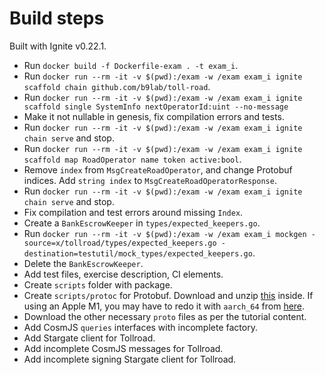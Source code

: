 # Build steps

Built with Ignite v0.22.1.

* Run `docker build -f Dockerfile-exam . -t exam_i`.
* Run `docker run --rm -it -v $(pwd):/exam -w /exam exam_i ignite scaffold chain github.com/b9lab/toll-road`.
* Run `docker run --rm -it -v $(pwd):/exam -w /exam exam_i ignite scaffold single SystemInfo nextOperatorId:uint --no-message`
* Make it not nullable in genesis, fix compilation errors and tests.
* Run `docker run --rm -it -v $(pwd):/exam -w /exam exam_i ignite chain serve` and stop.
* Run `docker run --rm -it -v $(pwd):/exam -w /exam exam_i ignite scaffold map RoadOperator name token active:bool`.
* Remove `index` from `MsgCreateRoadOperator`, and change Protobuf indices. Add `string index` to `MsgCreateRoadOperatorResponse`.
* Run `docker run --rm -it -v $(pwd):/exam -w /exam exam_i ignite chain serve` and stop.
* Fix compilation and test errors around missing `Index`.
* Create a `BankEscrowKeeper` in `types/expected_keepers.go`.
* Run `docker run --rm -it -v $(pwd):/exam -w /exam exam_i mockgen -source=x/tollroad/types/expected_keepers.go -destination=testutil/mock_types/expected_keepers.go`.
* Delete the `BankEscrowKeeper`.
* Add test files, exercise description, CI elements.
* Create `scripts` folder with package.
* Create `scripts/protoc` for Protobuf. Download and unzip [this](https://github.com/protocolbuffers/protobuf/releases/download/v21.7/protoc-21.7-linux-x86_64.zip) inside. If using an Apple M1, you may have to redo it with `aarch_64` from [here](https://github.com/protocolbuffers/protobuf/releases/tag/v21.7).
* Download the other necessary `proto` files as per the tutorial content.
* Add CosmJS `queries` interfaces with incomplete factory.
* Add Stargate client for Tollroad.
* Add incomplete CosmJS messages for Tollroad.
* Add incomplete signing Stargate client for Tollroad.